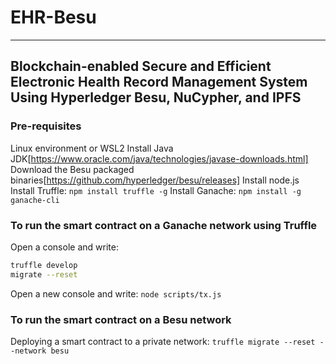 # EHR-Besu

---

## Blockchain-enabled Secure and Efficient Electronic Health Record Management System Using Hyperledger Besu, NuCypher, and IPFS

### Pre-requisites

Linux environment or WSL2
Install Java JDK[https://www.oracle.com/java/technologies/javase-downloads.html]
Download the Besu packaged binaries[https://github.com/hyperledger/besu/releases]
Install node.js
Install Truffle: `npm install truffle -g`
Install Ganache: `npm install -g ganache-cli`

### To run the smart contract on a Ganache network using Truffle

Open a console and write:

```bash
truffle develop
migrate --reset
```

Open a new console and write:
`node scripts/tx.js`

### To run the smart contract on a Besu network

Deploying a smart contract to a private network:
`truffle migrate --reset --network besu`
